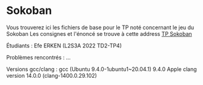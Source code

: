# Sokoban
Vous trouverez ici les fichiers de base pour le TP noté concernant le jeu du Sokoban
Les consignes et l'énoncé se trouve à cette address [TP Sokoban](https://techdevprintemps2022.pages.unistra.fr/TP_TechDevEnonce/)

Étudiants : Efe ERKEN (L2S3A 2022 TD2-TP4)

Problèmes rencontrés : ...

Versions gcc/clang :
	gcc (Ubuntu 9.4.0-1ubuntu1~20.04.1) 9.4.0
	Apple clang version 14.0.0 (clang-1400.0.29.102)

